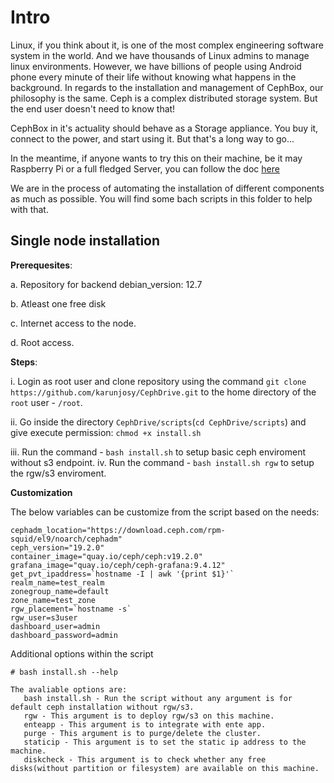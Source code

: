 # Intro

Linux, if you think about it, is one of the most complex engineering software system in the world. And we have thousands of Linux admins to manage linux environments. However, we have billions of people using Android phone every minute of their life without knowing what happens in the background. In regards to the installation and management of CephBox, our philosophy is the same. Ceph is a complex distributed storage system. But the end user doesn't need to know that!

CephBox in it's actuality should behave as a Storage appliance. You buy it, connect to the power, and start using it. But that's a long way to go...

In the meantime, if anyone wants to try this on their machine, be it may Raspberry Pi or a full fledged Server, you can follow the doc [here](https://karunjosy.github.io/docs/category/DIY)

We are in the process of automating the installation of different components as much as possible. You will find some bach scripts in this folder to help with that.


## Single node installation

**Prerequesites**:
  
  a. Repository for backend debian_version: 12.7
  
  b. Atleast one free disk
  
  c. Internet access to the node.
  
  d. Root access.

**Steps**:
 
  i. Login as root user and clone repository using the command `git clone https://github.com/karunjosy/CephDrive.git` to the home directory of the `root` user - `/root`.
  
  ii.  Go inside the directory `CephDrive/scripts`(`cd CephDrive/scripts`) and give execute permission: `chmod +x install.sh`

  iii. Run the command - `bash install.sh` to setup basic ceph enviroment without s3 endpoint.
  iv.  Run the command - `bash install.sh rgw` to setup the rgw/s3 enviroment.

**Customization**

The below variables can be customize from the script based on the needs:
~~~
cephadm_location="https://download.ceph.com/rpm-squid/el9/noarch/cephadm"
ceph_version="19.2.0"
container_image="quay.io/ceph/ceph:v19.2.0"
grafana_image="quay.io/ceph/ceph-grafana:9.4.12"
get_pvt_ipaddress=`hostname -I | awk '{print $1}'`
realm_name=test_realm
zonegroup_name=default
zone_name=test_zone
rgw_placement=`hostname -s`
rgw_user=s3user
dashboard_user=admin
dashboard_password=admin
~~~

Additional options within the script
~~~
# bash install.sh --help

The avaliable options are:
   bash install.sh - Run the script without any argument is for default ceph installation without rgw/s3.
   rgw - This argument is to deploy rgw/s3 on this machine.
   enteapp - This argument is to integrate with ente app.
   purge - This argument is to purge/delete the cluster.
   staticip - This argument is to set the static ip address to the machine.
   diskcheck - This argument is to check whether any free disks(without partition or filesystem) are available on this machine.
~~~

